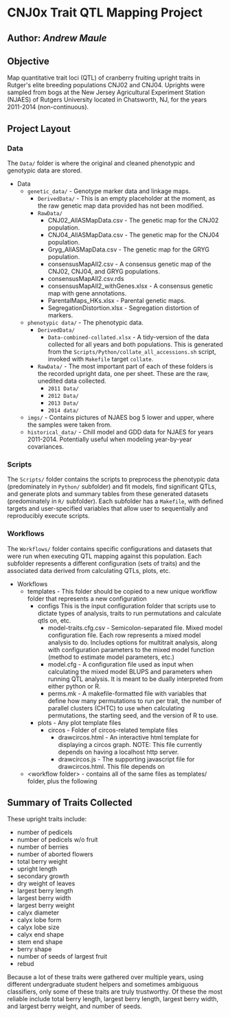# CNJ0x Trait QTL Mapping Project

## Author: *Andrew Maule*
## Objective
Map quantitative trait loci (QTL) of cranberry fruiting upright traits in Rutger's elite breeding populations CNJ02 and CNJ04.
Uprights were sampled from bogs at the New Jersey Agricultural Experiment Station (NJAES) of Rutgers University
located in Chatsworth, NJ, for the years 2011-2014 (non-continuous).

## Project Layout
### Data
The `Data/` folder is where the original and cleaned phenotypic and genotypic data are stored.

* Data
    * `genetic_data/` - Genotype marker data and linkage maps.
        * `DerivedData/` - This is an empty placeholder at the moment, as the raw genetic map data provided has not been modified.
        * `RawData/`
            * CNJ02_AllASMapData.csv - The genetic map for the CNJ02 population.
            * CNJ04_AllASMapData.csv - The genetic map for the CNJ04 population.
            * Gryg_AllASMapData.csv  - The genetic map for the GRYG population.
            * consensusMapAll2.csv   - A consensus genetic map of the CNJ02, CNJ04, and GRYG populations.
            * consensusMapAll2.csv.rds
            * consensusMapAll2_withGenes.xlsx - A consensus genetic map with gene annotations.
            * ParentalMaps_HKs.xlsx - Parental genetic maps.
            * SegregationDistortion.xlsx - Segregation distortion of markers.
    * `phenotypic data/` - The phenotypic data.
        * `DerivedData/`
            * `Data-combined-collated.xlsx` - A tidy-version of the data collected for all years and both populations.  This is generated from the 
            `Scripts/Python/collate_all_accessions.sh` script, invoked with `Makefile` target `collate`.
        * `RawData/` - The most important part of each of these folders is the recorded upright data, one per sheet.  These are the raw, unedited
        data collected.
            * `2011 Data/`
            * `2012 Data/`
            * `2013 Data/`
            * `2014 data/`
    * `imgs/` - Contains pictures of NJAES bog 5 lower and upper, where the samples were taken from.
    * `historical_data/` - Chill model and GDD data for NJAES for years 2011-2014.  Potentially useful when modeling year-by-year covariances.

### Scripts
The `Scripts/` folder contains the scripts to preprocess the phenotypic data (predominately in `Python/` subfolder) and fit models, find
significant QTLs, and generate plots and summary tables from these generated datasets (predominately in `R/` subfolder).  Each subfolder has a `Makefile`, with defined targets and user-specified variables that allow user to sequentially and reproducibly execute scripts.

### Workflows
The `Workflows/` folder contains specific configurations and datasets that were run when executing QTL mapping against this population.  Each subfolder represents a different configuration (sets of traits) 
and the associated data derived from calculating QTLs, plots, etc.

* Workflows
    * templates - This folder should be copied to a new unique workflow folder that represents a new configuration
        * configs This is the input configuration folder that scripts use to dictate types of analysis, traits to run permutations and calculate qtls on, etc.  
           * model-traits.cfg.csv - Semicolon-separated file. Mixed model configuration file.  Each row represents a mixed model analysis to do.  Includes options for multitrait analysis, along with configuration parameters to the mixed model function (method to estimate model parameters, etc.)
           * model.cfg - A configuration file used as input when calculating the mixed model BLUPS and parameters when running QTL analysis.  It is meant to be dually interpreted from either python or R.
           * perms.mk - A makefile-formatted file with variables that define how many permutations to run per trait, the number of parallel clusters (CHTC) to use when calculating permutations, the starting seed, and the version of R to use.
        * plots - Any plot template files
           * circos - Folder of circos-related template files
              * drawcircos.html - An interactive html template for displaying a circos graph.  NOTE: This file currently depends on having a localhost http server.
              * drawcircos.js   - The supporting javascript file for drawcircos.html.  This file depends on 
    * \<workflow folder\> - contains all of the same files as templates/ folder, plus the following
        


## Summary of Traits Collected
These upright traits include:

* number of pedicels
* number of pedicels w/o fruit
* number of berries
* number of aborted flowers
* total berry weight
* upright length
* secondary growth
* dry weight of leaves
* largest berry length
* largest berry width
* largest berry weight
* calyx diameter
* calyx lobe form
* calyx lobe size
* calyx end shape
* stem end shape
* berry shape
* number of seeds of largest fruit
* rebud

Because a lot of these traits were gathered over multiple years, using different undergraduate student helpers and sometimes ambiguous classifiers, only some of these traits are truly trustworthy.  Of these the most reliable include total berry length, largest berry length, largest berry width, and largest berry weight, and number of seeds.


